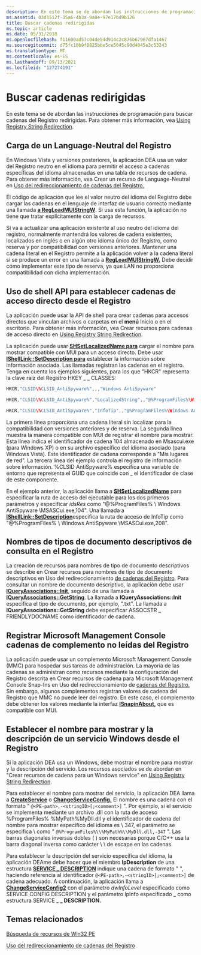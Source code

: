 ```yaml
---
description: En este tema se de abordan las instrucciones de programación para buscar cadenas del Registro redirigidas. Para obtener más información, vea Uso del redireccionamiento de cadenas del Registro.
ms.assetid: 03d1512f-35a6-4b3a-9a0e-97e17bd9b126
title: Buscar cadenas redirigidas
ms.topic: article
ms.date: 05/31/2018
ms.openlocfilehash: f11600ad57c04de54d914c2c876b67967dfa1467
ms.sourcegitcommit: d75fc10b9f0825bbe5ce5045c90d4045e3c53243
ms.translationtype: MT
ms.contentlocale: es-ES
ms.lasthandoff: 09/13/2021
ms.locfileid: "127274191"
---
```

# <a name="locating-redirected-strings"></a>Buscar cadenas redirigidas

En este tema se de abordan las instrucciones de programación para buscar cadenas del Registro redirigidas. Para obtener más información, vea [Using Registry String Redirection](using-registry-string-redirection.md).

## <a name="load-a-language-neutral-registry-value"></a>Carga de un Language-Neutral del Registro

En Windows Vista y versiones posteriores, la aplicación DEA usa un valor del Registro neutro en el idioma para permitir el acceso a cadenas específicas del idioma almacenadas en una tabla de recursos de cadena. Para obtener más información, vea Crear un recurso de Language-Neutral en [Uso del redireccionamiento de cadenas del Registro.](using-registry-string-redirection.md)

El código de aplicación que lee el valor neutro del idioma del Registro debe cargar las cadenas en el lenguaje de interfaz de usuario correcto mediante una llamada [**a RegLoadMUIStringW**](/windows/win32/api/winreg/nf-winreg-regloadmuistringa). Si usa esta función, la aplicación no tiene que tratar explícitamente con la carga de recursos.

Si va a actualizar una aplicación existente al uso neutro del idioma del registro, normalmente mantendrá los valores de cadena existentes, localizados en inglés o en algún otro idioma único del Registro, como reserva y por compatibilidad con versiones anteriores. Mantener una cadena literal en el Registro permite a la aplicación volver a la cadena literal si se produce un error en una llamada a [**RegLoadMUIStringW.**](/windows/win32/api/winreg/nf-winreg-regloadmuistringa) Debe decidir cómo implementar este tipo de reserva, ya que LAN no proporciona compatibilidad con dicha implementación.

## <a name="use-shell-api-to-set-shortcut-strings-from-the-registry"></a>Uso de shell API para establecer cadenas de acceso directo desde el Registro

La aplicación puede usar la API de shell para crear cadenas para accesos directos que vinculan archivos o carpetas en el **menú** Inicio o en el escritorio. Para obtener más información, vea Crear recursos para cadenas de acceso directo en [Using Registry String Redirection](using-registry-string-redirection.md).

La aplicación puede usar [**SHSetLocalizedName para**](/windows/win32/api/shellapi/nf-shellapi-shsetlocalizedname) cargar el nombre para mostrar compatible con MUI para un acceso directo. Debe usar [**IShellLink::SetDescription para**](/windows/win32/api/shobjidl_core/nf-shobjidl_core-ishelllinka-setdescription) establecer la información sobre información asociada. Las llamadas registran las cadenas en el registro. Tenga en cuenta los ejemplos siguientes, para los que "HKCR" representa la clave raíz del Registro HKEY \_ \_ CLASSES:


```C++
HKCR,"CLSID\%CLSID_AntiSpyware%",,,"Windows AntiSpyware"

HKCR,"CLSID\%CLSID_AntiSpyware%","LocalizedString",,"@%ProgramFiles%\Windows AntiSpyware\MSASCui.exe,-104"

HKCR,"CLSID\%CLSID_AntiSpyware%","InfoTip",,"@%ProgramFiles%\Windows AntiSpyware\MSASCui.exe,-208"
```



La primera línea proporciona una cadena literal sin localizar para la compatibilidad con versiones anteriores y de reserva. La segunda línea muestra la manera compatible con MUI de registrar el nombre para mostrar. Esta línea indica el identificador de cadena 104 almacenado en Msascui.exe (para Windows XP) o en su archivo específico del idioma asociado (para Windows Vista). Este identificador de cadena corresponde a "Mis lugares de red". La tercera línea del ejemplo controla el registro de información sobre información. %CLSID AntiSpyware% especifica una variable de entorno que representa el GUID que coincide con \_ el identificador de clase de este componente.

En el ejemplo anterior, la aplicación llama a [**SHSetLocalizedName**](/windows/win32/api/shellapi/nf-shellapi-shsetlocalizedname) para especificar la ruta de acceso del ejecutable para los dos primeros parámetros y especificar *idsRes* como "@%ProgramFiles% \\ Windows AntiSpyware \\MSASCui.exe,104". Una llamada a [**IShellLink::SetDescription**](/windows/win32/api/shobjidl_core/nf-shobjidl_core-ishelllinka-setdescription)especifica la ruta de acceso de InfoTip como "@%ProgramFiles% \\ Windows AntiSpyware \\MSASCui.exe,208".

## <a name="query-friendly-document-type-names-in-the-registry"></a>Nombres de tipos de documento descriptivos de consulta en el Registro

La creación de recursos para nombres de tipo de documento descriptivos se describe en Crear recursos para nombres de tipo de documento descriptivos en Uso del redireccionamiento [de cadenas del Registro](using-registry-string-redirection.md). Para consultar un nombre de documento descriptivo, la aplicación debe usar [**IQueryAssociations::Init**](/windows/win32/api/shlwapi/nf-shlwapi-iqueryassociations-init), seguido de una llamada a [**IQueryAssociations::GetString**](/windows/win32/api/shlwapi/nf-shlwapi-iqueryassociations-getstring). La llamada a **IQueryAssociations::Init** especifica el tipo de documento, por ejemplo, ".txt". La llamada a **IQueryAssociations::GetString** debe especificar ASSOCSTR \_ FRIENDLYDOCNAME como identificador de cadena.

## <a name="register-microsoft-management-console-snap-in-strings-not-read-from-the-registry"></a>Registrar Microsoft Management Console cadenas de complemento no leídas del Registro

La aplicación puede usar un complemento Microsoft Management Console (MMC) para hospedar sus tareas de administración. La mayoría de las cadenas se administran como recursos mediante la configuración del Registro descrita en Crear recursos de cadena para Microsoft Management Console Snap-Ins en Uso del redireccionamiento de [cadenas del Registro.](using-registry-string-redirection.md) Sin embargo, algunos complementos registran valores de cadena del Registro que MMC no puede leer del registro. En este caso, el complemento debe obtener los valores mediante la interfaz [**ISnapinAbout,**](/windows/win32/api/mmc/nn-mmc-isnapinabout) que es compatible con MUI.

## <a name="set-the-display-name-and-description-for-a-windows-service-from-the-registry"></a>Establecer el nombre para mostrar y la descripción de un servicio Windows desde el Registro

Si la aplicación DEA usa un Windows, debe mostrar el nombre para mostrar y la descripción del servicio. Los recursos asociados se de abordan en "Crear recursos de cadena para un Windows service" en [Using Registry String Redirection](using-registry-string-redirection.md).

Para establecer el nombre para mostrar del servicio, la aplicación DEA llama a [**CreateService**](/windows/win32/api/winsvc/nf-winsvc-createservicea) o [**ChangeServiceConfig.**](/windows/win32/api/winsvc/nf-winsvc-changeserviceconfiga) El nombre es una cadena con el formato " `@<PE-path>,-<stringID>[;<comment>]` ". Por ejemplo, si el servicio se implementa mediante un archivo .dll con la ruta de acceso %ProgramFiles% %MyPath%MyDll.dll y el identificador de cadena del nombre para mostrar específico del idioma es \\ 347, el parámetro se especifica \\ como " `@%ProgramFiles%\\%MyPath%\\MyDll.dll,-347` ". Las barras diagonales inversas dobles ( ) son necesarias porque C/C++ usa la barra diagonal inversa como carácter \\ \\ de escape en las cadenas.

Para establecer la descripción del servicio específica del idioma, la aplicación DEAme debe hacer que el miembro **lpDescription** de una estructura [**SERVICE \_ DESCRIPTION**](/windows/win32/api/winsvc/ns-winsvc-service_descriptiona) indique una cadena de formato " ", haciendo referencia al identificador `@<PE-path>,-<stringID>[;<comment>]` de cadena adecuado. A continuación, la aplicación llama a [**ChangeServiceConfig2**](/windows/win32/api/winsvc/nf-winsvc-changeserviceconfig2a) con el parámetro *dwInfoLevel* especificado como SERVICE CONFIG DESCRIPTION y el parámetro lpInfo especificado \_ como estructura SERVICE \_ **\_ DESCRIPTION.** 

## <a name="related-topics"></a>Temas relacionados

<dl> <dt>

[Búsqueda de recursos de Win32 PE](locating-win32-pe-resources.md)
</dt> <dt>

[Uso del redireccionamiento de cadenas del Registro](using-registry-string-redirection.md)
</dt> </dl>

 

 
